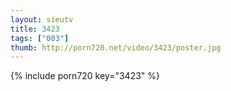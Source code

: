 ```yaml
--- 
layout: sieutv
title: 3423
tags: ["003"]
thumb: http://porn720.net/video/3423/poster.jpg
---
```

{% include porn720 key="3423" %} 
